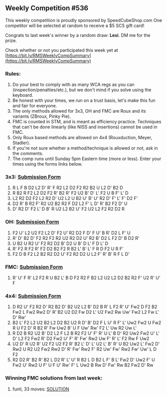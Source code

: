 ## Weekly Competition #536 
 
 This weekly competition is proudly sponsored by SpeedCubeShop.com 
 One competitor will be selected at random to receive a $5 SCS gift card! 
 
 Congrats to last week's winner by a random draw: **Lexi**. DM me for the prize. 
 
 Check whether or not you participated this week yet at [https://bit.ly/RMSWeeklyCompSummary](https://bit.ly/RMSWeeklyCompSummary)  
 
 ### Rules: 
 1. Do your best to comply with as many WCA regs as you can (inspection/penalties/etc.), but we don't mind if you solve using the keyboard. 
 2. Be honest with your times, we run on a trust basis, let's make this fun and fair for everyone. 
 3. The only methods allowed for 3x3, OH and FMC are Roux and its variants (ZBroux, Pinky Pie). 
 4. FMC is counted in STM, and is meant as efficiency practice. Techniques that can't be done linearly (like NISS and insertions) cannot be used in FMC. 
 5. Only Roux based methods are allowed on 4x4 (Rouxduction, Meyer, Stadler). 
 6. If you're not sure whether a method/technique is allowed or not, ask in the comments. 
 7. The comp runs until Sunday 5pm Eastern time (more or less). Enter your times using the forms links below. 
 
### 3x3: [Submission Form](https://forms.gle/H5xoCWvGKnZ92fQt8) 
 1. R L F B D2 L2 D' R' F R2 L2 D2 F2 R2 B2 U L2 D' B2 D 
 2. R B2 R F2 L2 D2 F2 R' B2 R' F2 U2 B' D' L' F2 U B F' L' D 
 3. L2 R2 D2 F2 L2 R2 D' U2 L2 U B2 U' B' U' R2 D' F' L' F' D2 F' 
 4. D2 R' B R2 F' R2 U2 B2 R2 F D2 L2 F' L D' R' B2 F2 D' U 
 5. D' R2 D' F2 L' D B' R U2 L2 B2 U' F2 U2 L2 F2 R2 D2 R 
 
### OH: [Submission Form](https://forms.gle/UgRLW3K1d5KkMGfM9) 
 1. F2 U' L2 U2 F2 L2 D' F2 U' R2 D2 F D' F U' B R' D2 L F' U 
 2. R' D' B2 D' F2 R2 F2 R2 U2 R2 D2 U' R2 B' D2 L F2 D' B D2 R' 
 3. U B2 U R2 U' F2 R2 D2 B' D2 U B' D L' F D L' D 
 4. R' F2 R F2 R' F2 D2 B2 F2 R B2 L' B' L' F R D F2 U R F' 
 5. F2 D B F2 L2 B2 R2 D2 U' F2 R2 D2 U L2 F' R' B' R F L D' 
 
### FMC: [Submission Form](https://forms.gle/1P9VUgZmA1pibwvL9) 
 1. R' U' F R' L2 F2 R U B2 L' B D F2 R2 F B2 L2 U2 L2 D2 B2 R2 F' U2 R' U' F 
 
### 4x4: [Submission Form](https://forms.gle/bHNjncvEcPvFWBP2A) 
 1. D R2 U' F2 R2 D' R2 B2 D' B2 U2 L2 B' D2 B R' L F2 R' U' Fw2 D F2 B2 Fw2 L Fw2 Rw2 D' R' B2 U2 D2 Fw D2 L' U2 Fw2 Rw Uw' Fw2 L2 Fw L' D' Rw' 
 2. B2 L' F2 L2 U2 B2 L2 D2 B2 U2 R D' B' D2 F L U' R F' L' Uw2 Fw2 U Fw2 R U F2 D' R B2 R' Fw Uw2 B' U F Uw' Rw' F2 L' Uw R2 Uw L' 
 3. R D2 B R2 U2 B' D2 L2 F L2 B R2 F2 U' F' R' U L' B D' R2 Uw2 Fw2 U' L' D' L2 F2 Fw2 R' D2 Fw2 U' F' R' Fw' Rw2 Uw F' R' L' F2 Rw F Uw2 
 4. U2 D' R U2 R' U2 F2 U2 F2 R' B2 L' D' L' U2 L' B' R' U B2 Uw2 L' Fw2 D' Rw2 U R2 U2 Fw2 Rw2 D' R' Fw' Rw2 F' R2 Uw' Fw' Rw2 Fw' Uw' L D F2 
 5. R2 D2 R' B2 R' B2 L D2 R' L' U' R B2 L D B2 L F' B L' Fw2 D' Uw2 F' U Fw2 U' Rw2 U F' U F U' Rw' F' L Uw2 B Rw D' Fw' Rw B2 Fw2 D' Rw 
 
### Winning FMC solutions from last week: 
 1. funli, 33 moves: [SOLUTION](https://bit.ly/4jJkN6V) 